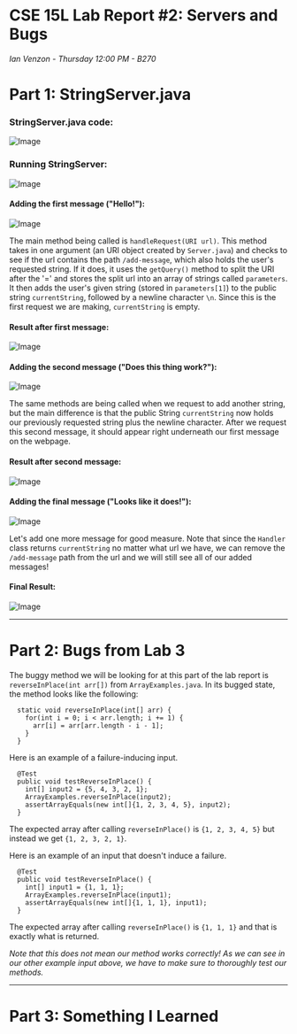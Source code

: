 # CSE 15L Lab Report #2: Servers and Bugs

*Ian Venzon - Thursday 12:00 PM - B270*

# Part 1: StringServer.java

### StringServer.java code:

![Image](https://i.imgur.com/hJK6XOe.png)

### Running StringServer:

![Image](https://i.imgur.com/ifWvWAM.png)

#### Adding the first message ("Hello!"):

![Image](https://i.imgur.com/lmqGV3S.png)

The main method being called is `handleRequest(URI url)`. This method takes in one argument (an URI object created by `Server.java`) and checks to see if the url contains the path `/add-message`, which also holds the user's requested string. If it does, it uses the `getQuery()` method to split the URI after the '=' and stores the split url into an array of strings called `parameters`. It then adds the user's given string (stored in `parameters[1]`) to the public string `currentString`, followed by a newline character `\n`. Since this is the first request we are making, `currentString` is empty. 

#### Result after first message:

![Image](https://i.imgur.com/ojw2Glu.png)

#### Adding the second message ("Does this thing work?"):

![Image](https://i.imgur.com/tbSwTDV.png)

The same methods are being called when we request to add another string, but the main difference is that the public String `currentString` now holds our previously requested string plus the newline character. After we request this second message, it should appear right underneath our first message on the webpage.

#### Result after second message:

![Image](https://i.imgur.com/0jr4aR2.png)

#### Adding the final message ("Looks like it does!"):

![Image](https://i.imgur.com/wK7HlGA.png)

Let's add one more message for good measure. Note that since the `Handler` class returns `currentString` no matter what url we have, we can remove the `/add-message` path from the url and we will still see all of our added messages!

#### Final Result:

![Image](https://i.imgur.com/8q57SgZ.png)

---

# Part 2: Bugs from Lab 3

The buggy method we will be looking for at this part of the lab report is `reverseInPlace(int arr[])` from `ArrayExamples.java`. In its bugged state, the method looks like the following:

```
  static void reverseInPlace(int[] arr) {
    for(int i = 0; i < arr.length; i += 1) {
      arr[i] = arr[arr.length - i - 1];
    }
  }
```

Here is an example of a failure-inducing input.

```
  @Test 
  public void testReverseInPlace() {
    int[] input2 = {5, 4, 3, 2, 1};
    ArrayExamples.reverseInPlace(input2);
    assertArrayEquals(new int[]{1, 2, 3, 4, 5}, input2);
  }
```

The expected array after calling `reverseInPlace()` is `{1, 2, 3, 4, 5}` but instead we get `{1, 2, 3, 2, 1}`.

Here is an example of an input that doesn't induce a failure. 

```
  @Test 
  public void testReverseInPlace() {
    int[] input1 = {1, 1, 1};
    ArrayExamples.reverseInPlace(input1);
    assertArrayEquals(new int[]{1, 1, 1}, input1);
  }
```

The expected array after calling `reverseInPlace()` is `{1, 1, 1}` and that is exactly what is returned.

*Note that this does not mean our method works correctly! As we can see in our other example input above, we have to make sure to thoroughly test our methods.*

---

# Part 3: Something I Learned
